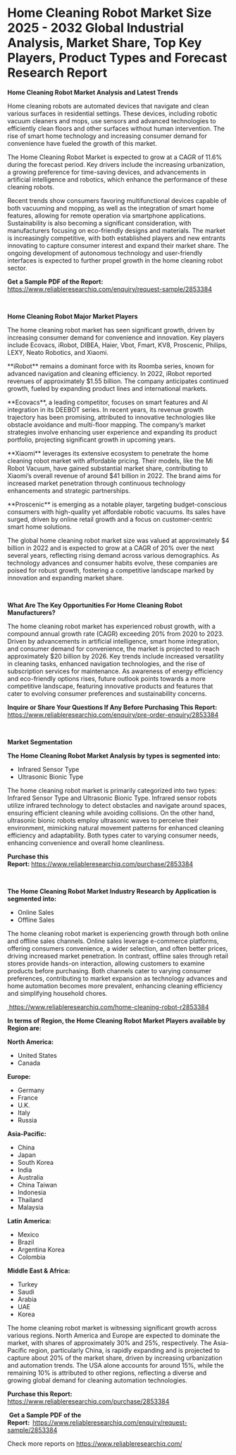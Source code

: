 <p><h1>Home Cleaning Robot Market Size 2025 - 2032 Global Industrial Analysis, Market Share, Top Key Players, Product Types and Forecast Research Report</h1></p><p><strong>Home Cleaning Robot Market Analysis and Latest Trends</strong></p>
<p><p>Home cleaning robots are automated devices that navigate and clean various surfaces in residential settings. These devices, including robotic vacuum cleaners and mops, use sensors and advanced technologies to efficiently clean floors and other surfaces without human intervention. The rise of smart home technology and increasing consumer demand for convenience have fueled the growth of this market.</p><p>The Home Cleaning Robot Market is expected to grow at a CAGR of 11.6% during the forecast period. Key drivers include the increasing urbanization, a growing preference for time-saving devices, and advancements in artificial intelligence and robotics, which enhance the performance of these cleaning robots. </p><p>Recent trends show consumers favoring multifunctional devices capable of both vacuuming and mopping, as well as the integration of smart home features, allowing for remote operation via smartphone applications. Sustainability is also becoming a significant consideration, with manufacturers focusing on eco-friendly designs and materials. The market is increasingly competitive, with both established players and new entrants innovating to capture consumer interest and expand their market share. The ongoing development of autonomous technology and user-friendly interfaces is expected to further propel growth in the home cleaning robot sector.</p></p>
<p><strong>Get a Sample PDF of the Report:&nbsp;</strong> <a href="https://www.reliableresearchiq.com/enquiry/request-sample/2853384?utm_campaign=3080&utm_medium=2&utm_source=Github&utm_content=ia&utm_term=11032025&utm_id=home-cleaning-robot">https://www.reliableresearchiq.com/enquiry/request-sample/2853384</a></p>
<p>&nbsp;</p>
<p><strong>Home Cleaning Robot Major Market Players</strong></p>
<p><p>The home cleaning robot market has seen significant growth, driven by increasing consumer demand for convenience and innovation. Key players include Ecovacs, iRobot, DIBEA, Haier, Vbot, Fmart, KV8, Proscenic, Philips, LEXY, Neato Robotics, and Xiaomi.</p><p>**iRobot** remains a dominant force with its Roomba series, known for advanced navigation and cleaning efficiency. In 2022, iRobot reported revenues of approximately $1.55 billion. The company anticipates continued growth, fueled by expanding product lines and international markets.</p><p>**Ecovacs**, a leading competitor, focuses on smart features and AI integration in its DEEBOT series. In recent years, its revenue growth trajectory has been promising, attributed to innovative technologies like obstacle avoidance and multi-floor mapping. The company’s market strategies involve enhancing user experience and expanding its product portfolio, projecting significant growth in upcoming years.</p><p>**Xiaomi** leverages its extensive ecosystem to penetrate the home cleaning robot market with affordable pricing. Their models, like the Mi Robot Vacuum, have gained substantial market share, contributing to Xiaomi’s overall revenue of around $41 billion in 2022. The brand aims for increased market penetration through continuous technology enhancements and strategic partnerships.</p><p>**Proscenic** is emerging as a notable player, targeting budget-conscious consumers with high-quality yet affordable robotic vacuums. Its sales have surged, driven by online retail growth and a focus on customer-centric smart home solutions.</p><p>The global home cleaning robot market size was valued at approximately $4 billion in 2022 and is expected to grow at a CAGR of 20% over the next several years, reflecting rising demand across various demographics. As technology advances and consumer habits evolve, these companies are poised for robust growth, fostering a competitive landscape marked by innovation and expanding market share.</p></p>
<p>&nbsp;</p>
<p><strong>What Are The Key Opportunities For Home Cleaning Robot Manufacturers?</strong></p>
<p><p>The home cleaning robot market has experienced robust growth, with a compound annual growth rate (CAGR) exceeding 20% from 2020 to 2023. Driven by advancements in artificial intelligence, smart home integration, and consumer demand for convenience, the market is projected to reach approximately $20 billion by 2026. Key trends include increased versatility in cleaning tasks, enhanced navigation technologies, and the rise of subscription services for maintenance. As awareness of energy efficiency and eco-friendly options rises, future outlook points towards a more competitive landscape, featuring innovative products and features that cater to evolving consumer preferences and sustainability concerns.</p></p>
<p><strong>Inquire or Share Your Questions If Any Before Purchasing This Report:</strong> <a href="https://www.reliableresearchiq.com/enquiry/pre-order-enquiry/2853384?utm_campaign=3080&utm_medium=2&utm_source=Github&utm_content=ia&utm_term=11032025&utm_id=home-cleaning-robot">https://www.reliableresearchiq.com/enquiry/pre-order-enquiry/2853384</a></p>
<p>&nbsp;</p>
<p><strong>Market Segmentation</strong></p>
<p><strong>The Home Cleaning Robot Market Analysis by types is segmented into:</strong></p>
<p><ul><li>Infrared Sensor Type</li><li>Ultrasonic Bionic Type</li></ul></p>
<p><p>The home cleaning robot market is primarily categorized into two types: Infrared Sensor Type and Ultrasonic Bionic Type. Infrared sensor robots utilize infrared technology to detect obstacles and navigate around spaces, ensuring efficient cleaning while avoiding collisions. On the other hand, ultrasonic bionic robots employ ultrasonic waves to perceive their environment, mimicking natural movement patterns for enhanced cleaning efficiency and adaptability. Both types cater to varying consumer needs, enhancing convenience and overall home cleanliness.</p></p>
<p><strong>Purchase this Report:&nbsp;</strong><a href="https://www.reliableresearchiq.com/purchase/2853384?utm_campaign=3080&utm_medium=2&utm_source=Github&utm_content=ia&utm_term=11032025&utm_id=home-cleaning-robot">https://www.reliableresearchiq.com/purchase/2853384</a></p>
<p>&nbsp;</p>
<p><strong>The Home Cleaning Robot Market Industry Research by Application is segmented into:</strong></p>
<p><ul><li>Online Sales</li><li>Offline Sales</li></ul></p>
<p><p>The home cleaning robot market is experiencing growth through both online and offline sales channels. Online sales leverage e-commerce platforms, offering consumers convenience, a wider selection, and often better prices, driving increased market penetration. In contrast, offline sales through retail stores provide hands-on interaction, allowing customers to examine products before purchasing. Both channels cater to varying consumer preferences, contributing to market expansion as technology advances and home automation becomes more prevalent, enhancing cleaning efficiency and simplifying household chores.</p></p>
<p><a href="https://www.reliableresearchiq.com/home-cleaning-robot-r2853384?utm_campaign=3080&utm_medium=2&utm_source=Github&utm_content=ia&utm_term=11032025&utm_id=home-cleaning-robot">&nbsp;https://www.reliableresearchiq.com/home-cleaning-robot-r2853384</a></p>
<p><strong>In terms of Region, the Home Cleaning Robot Market Players available by Region are:</strong></p>
<p>
    <p> <strong> North America: </strong>
        <ul>
            <li>United States</li>
            <li>Canada</li>
        </ul>
        </p> 
    <p> <strong> Europe: </strong>
        <ul>
            <li>Germany</li>
            <li>France</li>
            <li>U.K.</li>
            <li>Italy</li>
            <li>Russia</li>
        </ul>
        </p> 
    <p> <strong> Asia-Pacific: </strong>
        <ul>
            <li>China</li>
            <li>Japan</li>
            <li>South Korea</li>
            <li>India</li>
            <li>Australia</li>
            <li>China Taiwan</li>
            <li>Indonesia</li>
            <li>Thailand</li>
            <li>Malaysia</li>
        </ul>
        </p> 
    <p> <strong> Latin America: </strong>
        <ul>
            <li>Mexico</li>
            <li>Brazil</li>
            <li>Argentina Korea</li>
            <li>Colombia</li>
        </ul>
        </p> 
    <p> <strong> Middle East & Africa: </strong>
        <ul>
            <li>Turkey</li>
            <li>Saudi</li>
            <li>Arabia</li>
            <li>UAE</li>
            <li>Korea</li>
        </ul>
    </p>
    </p>
<p><p>The home cleaning robot market is witnessing significant growth across various regions. North America and Europe are expected to dominate the market, with shares of approximately 30% and 25%, respectively. The Asia-Pacific region, particularly China, is rapidly expanding and is projected to capture about 20% of the market share, driven by increasing urbanization and automation trends. The USA alone accounts for around 15%, while the remaining 10% is attributed to other regions, reflecting a diverse and growing global demand for cleaning automation technologies.</p></p>
<p><strong>Purchase this Report: </strong><a href="https://www.reliableresearchiq.com/purchase/2853384?utm_campaign=3080&utm_medium=2&utm_source=Github&utm_content=ia&utm_term=11032025&utm_id=home-cleaning-robot">https://www.reliableresearchiq.com/purchase/2853384</a></p>
<p>&nbsp;<strong>Get a Sample PDF of the Report:&nbsp;&nbsp;</strong><a href="https://www.reliableresearchiq.com/enquiry/request-sample/2853384?utm_campaign=3080&utm_medium=2&utm_source=Github&utm_content=ia&utm_term=11032025&utm_id=home-cleaning-robot">https://www.reliableresearchiq.com/enquiry/request-sample/2853384</a></p>
<p><strong></strong></p>
<p>Check more reports on <a href="https://www.reliableresearchiq.com/?utm_campaign=3080&utm_medium=2&utm_source=Github&utm_content=ia&utm_term=11032025&utm_id=home-cleaning-robot">https://www.reliableresearchiq.com/</a></p>